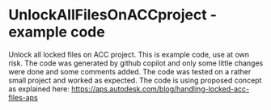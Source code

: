 # UnlockAllFilesOnACCproject - example code
Unlock all locked files on ACC project. This is example code, use at own risk. The code was generated by github copilot and only some little changes were done and some comments added. The code was tested on a rather small project and worked as expected. The code is using proposed concept as explained here: https://aps.autodesk.com/blog/handling-locked-acc-files-aps 
